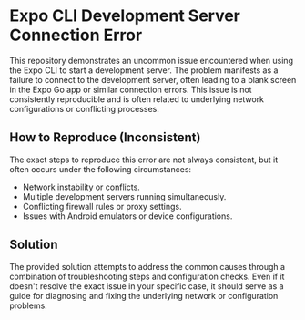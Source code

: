 # Expo CLI Development Server Connection Error

This repository demonstrates an uncommon issue encountered when using the Expo CLI to start a development server.  The problem manifests as a failure to connect to the development server, often leading to a blank screen in the Expo Go app or similar connection errors.  This issue is not consistently reproducible and is often related to underlying network configurations or conflicting processes.

## How to Reproduce (Inconsistent)

The exact steps to reproduce this error are not always consistent, but it often occurs under the following circumstances:

* Network instability or conflicts.
* Multiple development servers running simultaneously.
* Conflicting firewall rules or proxy settings.
* Issues with Android emulators or device configurations.

## Solution

The provided solution attempts to address the common causes through a combination of troubleshooting steps and configuration checks.  Even if it doesn't resolve the exact issue in your specific case, it should serve as a guide for diagnosing and fixing the underlying network or configuration problems.